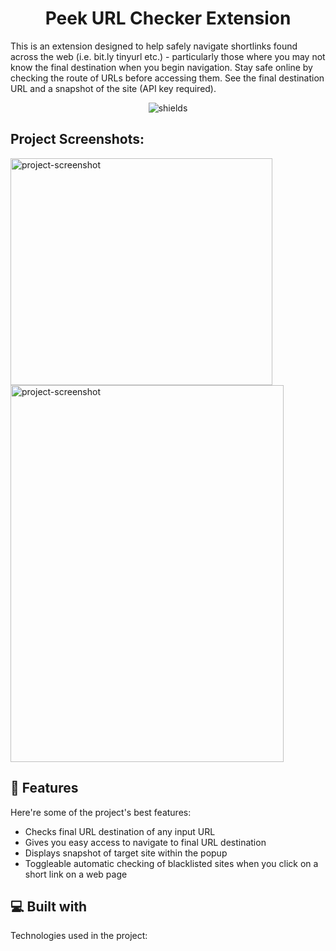 <h1 align="center" id="title">Peek URL Checker Extension</h1>

<p id="description">This is an extension designed to help safely navigate shortlinks found across the web (i.e. bit.ly tinyurl etc.) - particularly those where you may not know the final destination when you begin navigation. Stay safe online by checking the route of URLs before accessing them. See the final destination URL and a snapshot of the site (API key required).</p>

<p align="center"><img src="https://img.shields.io/badge/peek-url_checker-orange" alt="shields"></p>

<h2>Project Screenshots:</h2>

<img src="https://i.imgur.com/KbrSd81.png" alt="project-screenshot" width="419" height="363/">

<img src="https://i.imgur.com/Z5qXoLX.png" alt="project-screenshot" width="437" height="603/">

  
  
<h2>🧐 Features</h2>

Here're some of the project's best features:

*   Checks final URL destination of any input URL
*   Gives you easy access to navigate to final URL destination
*   Displays snapshot of target site within the popup
*   Toggleable automatic checking of blacklisted sites when you click on a short link on a web page

  
  
<h2>💻 Built with</h2>

Technologies used in the project:
